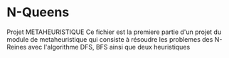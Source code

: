 # N-Queens
Projet METAHEURISTIQUE
Ce fichier est la premiere partie d'un projet du module de metaheuristique qui consiste à
résoudre les problemes des N-Reines avec l'algorithme DFS, BFS ainsi que deux heuristiques
